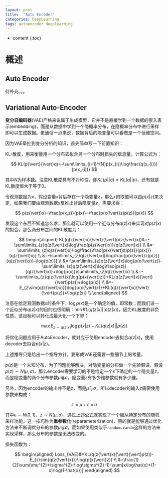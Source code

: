 ```yaml
---
layout: post
title:  "Auto Encoder"
categories: DeepLearning
tags: autoencoder deeplearning
---
```


* content
{:toc}

# 概述

## Auto Encoder

待补充。。。

## Variational Auto-Encoder

**变分自编码器**(VAE)严格来说属于生成模型，它并不是直接学到一个数据的嵌入表示(embedding)，而是从数据中学到一个隐概率分布，在隐概率分布中进行采样即可以生成数据。更通俗一点来说，数据背后的隐变量可以看做是一个低维空间。

因为VAE牵扯到变分分析的知识，首先简单写一下前置知识：

KL-散度，用来衡量用一个分布去拟合另一个分布时损失的信息量，计算公式为：

$$
KL(p{\vert}{\vert}q)=-\sum\limits_{i=1}^{N}p(x_{i})\log\frac{q(x_{i})}{p(x_{i})}
$$

其中$N$为样本数。注意KL散度具有不对称性，即$KL(p{\vert}{\vert}q)\ne{KL(q{\vert}{\vert}p)}$，还有就是KL散度恒大于等于0。

令观测数据为$x$，假设变量$x$背后存在一个隐变量$z$，那么$x$的取值可以由$p(x{\vert}z)$来决定，如果我们要由观测数据$x$反推出背后隐变量$z$，需要求得：

$$
p(z{\vert}x)=\frac{p(x,z)}{p(x)}=\frac{p(x{\vert}z)p(z)}{p(x)}
$$

发现这个东西不知道怎么求，那么就可以使用一个近似分布$q(z{\vert}x)$来实现对$p(z{\vert}x)$的拟合，那么两分布之间的KL散度为：

$$
\begin{aligned}
    KL(q(z{\vert}x){\vert}{\vert}p(z{\vert}x))&=-\sum\limits_{z}q(z{\vert}x)\log\frac{p(z{\vert}x)}{q(z{\vert}x)} \\
    &=-\sum\limits_{z}q(z{\vert}x)\log\frac{\frac{p(x{\vert}z)p(z)}{p(x)}}{q(z{\vert}x)} \\
    &=-\sum\limits_{z}q(z{\vert}x)[\log\frac{p(x{\vert}z)p(z)}{q(z{\vert}x)}-\log{p(x)}] \\
    &=-\sum\limits_{z}q(z{\vert}x)\log{p(x{\vert}z)}-\sum\limits_{z}q(z{\vert}x)\log\frac{p(z)}{q(z{\vert}x)}+\log{p(x)}\sum\limits_{z}q(z{\vert}x) \\
    &=-\sum\limits_{z}q(z{\vert}x)\log{p(x{\vert}z)}+KL(q(z{\vert}x){\vert}{\vert}p(z))+\log{p(x)} \\
    &=-E_{z\sim{q(z{\vert}x)}}\log{p(x{\vert}z)}+KL(q(z{\vert}x){\vert}{\vert}p(z))+\log{p(x)} \\
\end{aligned}
$$

注意在给定观测数据$x$的条件下，$\log{p(x)}$是一个确定的值，即常数；而我们设一个近似分布$q(z{\vert}x)$的目的也很明确：$\min KL(q(z{\vert}x){\vert}{\vert}p(z{\vert}x))$，因为KL散度的非负性质，该目标可以转化成最大化一个下界：

$$
\max E_{z\sim{q(z{\vert}x)}}\log{p(x{\vert}z)}-KL(q(z{\vert}x){\vert}{\vert}p(z))
$$

将优化问题应用于AutoEncoder，就对应于使用encoder去拟合$q(z{\vert}x)$，使用decoder去拟合$p(x{\vert}z)$。

上述推导只是给出一个指导方针，要形成VAE还需要一些细节上的考量。

$p(z)$是一个未知分布，为了问题能够解决，对隐变量的分布做一个先验假设，假设$p(z)\sim{N(\mu,\sigma)}$，那么encoder需要学习的不是给定一个$x$下确定的一个隐变量$z$，而是隐变量的两个分布参数$\mu$与$\sigma$，隐变量$z$有多少维参数就有多少维。

另外，因为encoder的输出并不是$z$，而是$\mu$与$\sigma$，所以decoder的输入$z$需要使用参数来构成：

$$
z=\mu+\epsilon\times\sigma
$$

其中$\epsilon\sim{N(0,1)}$，$z\sim{N(\mu,\sigma)}$，通过上述公式就实现了一个服从特定分布的随机采样功能。这一技巧称为**重参数化**(reparameterization)，目的就是能够通过优化方法来不断调优分布的参数$\mu$与$\sigma$，而如果使用类似于```random.randn```这样的方法来实现采样，那么分布的参数是无法改变的。

损失函数为：

$$
\begin{aligned}
    Loss_{VAE}&=KL(q(z{\vert}x){\vert}{\vert}p(z))-E_{z\sim{q(z{\vert}x)}}\log{p(x{\vert}z)} \\
    &=\frac{1}{2}\sum(\mu^{2}+\sigma^{2}-\log\sigma^{2}-1)-\sum[x\log\hat{x}+(1-x)\log(1-\hat{x})]
\end{aligned}
$$
